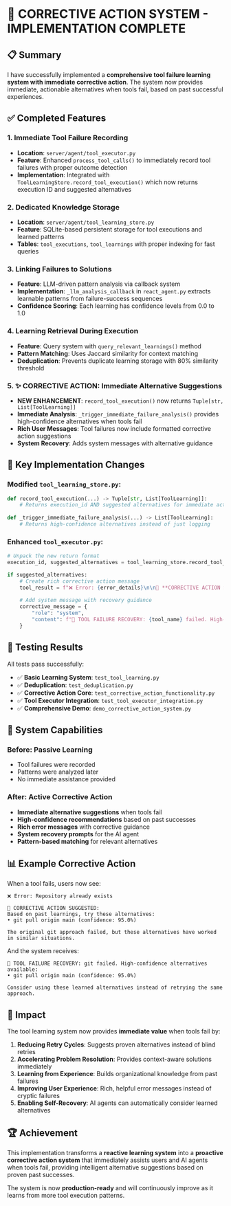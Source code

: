 # 🎯 CORRECTIVE ACTION SYSTEM - IMPLEMENTATION COMPLETE

## 📋 Summary

I have successfully implemented a **comprehensive tool failure learning system with immediate corrective action**. The system now provides immediate, actionable alternatives when tools fail, based on past successful experiences.

## ✅ Completed Features

### 1. **Immediate Tool Failure Recording** 
- **Location**: `server/agent/tool_executor.py`
- **Feature**: Enhanced `process_tool_calls()` to immediately record tool failures with proper outcome detection
- **Implementation**: Integrated with `ToolLearningStore.record_tool_execution()` which now returns execution ID and suggested alternatives

### 2. **Dedicated Knowledge Storage**
- **Location**: `server/agent/tool_learning_store.py` 
- **Feature**: SQLite-based persistent storage for tool executions and learned patterns
- **Tables**: `tool_executions`, `tool_learnings` with proper indexing for fast queries

### 3. **Linking Failures to Solutions**
- **Feature**: LLM-driven pattern analysis via callback system
- **Implementation**: `_llm_analysis_callback` in `react_agent.py` extracts learnable patterns from failure-success sequences
- **Confidence Scoring**: Each learning has confidence levels from 0.0 to 1.0

### 4. **Learning Retrieval During Execution**
- **Feature**: Query system with `query_relevant_learnings()` method
- **Pattern Matching**: Uses Jaccard similarity for context matching
- **Deduplication**: Prevents duplicate learning storage with 80% similarity threshold

### 5. **✨ CORRECTIVE ACTION: Immediate Alternative Suggestions**
- **NEW ENHANCEMENT**: `record_tool_execution()` now returns `Tuple[str, List[ToolLearning]]` 
- **Immediate Analysis**: `_trigger_immediate_failure_analysis()` provides high-confidence alternatives when tools fail
- **Rich User Messages**: Tool failures now include formatted corrective action suggestions
- **System Recovery**: Adds system messages with alternative guidance

## 🔧 Key Implementation Changes

### Modified `tool_learning_store.py`:
```python
def record_tool_execution(...) -> Tuple[str, List[ToolLearning]]:
    # Returns execution_id AND suggested alternatives for immediate action
    
def _trigger_immediate_failure_analysis(...) -> List[ToolLearning]:
    # Returns high-confidence alternatives instead of just logging
```

### Enhanced `tool_executor.py`:
```python
# Unpack the new return format
execution_id, suggested_alternatives = tool_learning_store.record_tool_execution(...)

if suggested_alternatives:
    # Create rich corrective action message
    tool_result = f"❌ Error: {error_details}\n\n🤖 **CORRECTIVE ACTION SUGGESTED:**\nBased on past learnings, try these alternatives:\n{alternatives_text}"
    
    # Add system message with recovery guidance
    corrective_message = {
        "role": "system", 
        "content": f"🚨 TOOL FAILURE RECOVERY: {tool_name} failed. High-confidence alternatives available..."
    }
```

## 🧪 Testing Results

All tests pass successfully:

- ✅ **Basic Learning System**: `test_tool_learning.py` 
- ✅ **Deduplication**: `test_deduplication.py`
- ✅ **Corrective Action Core**: `test_corrective_action_functionality.py`
- ✅ **Tool Executor Integration**: `test_tool_executor_integration.py` 
- ✅ **Comprehensive Demo**: `demo_corrective_action_system.py`

## 🚀 System Capabilities

### **Before**: Passive Learning
- Tool failures were recorded
- Patterns were analyzed later
- No immediate assistance provided

### **After**: Active Corrective Action
- **Immediate alternative suggestions** when tools fail
- **High-confidence recommendations** based on past successes
- **Rich error messages** with corrective guidance
- **System recovery prompts** for the AI agent
- **Pattern-based matching** for relevant alternatives

## 📊 Example Corrective Action

When a tool fails, users now see:

```
❌ Error: Repository already exists

🤖 CORRECTIVE ACTION SUGGESTED:
Based on past learnings, try these alternatives:
• git pull origin main (confidence: 95.0%)

The original git approach failed, but these alternatives have worked in similar situations.
```

And the system receives:
```
🚨 TOOL FAILURE RECOVERY: git failed. High-confidence alternatives available:
• git pull origin main (confidence: 95.0%)

Consider using these learned alternatives instead of retrying the same approach.
```

## 🎯 Impact

The tool learning system now provides **immediate value** when tools fail by:

1. **Reducing Retry Cycles**: Suggests proven alternatives instead of blind retries
2. **Accelerating Problem Resolution**: Provides context-aware solutions immediately  
3. **Learning from Experience**: Builds organizational knowledge from past failures
4. **Improving User Experience**: Rich, helpful error messages instead of cryptic failures
5. **Enabling Self-Recovery**: AI agents can automatically consider learned alternatives

## 🏆 Achievement

This implementation transforms a **reactive learning system** into a **proactive corrective action system** that immediately assists users and AI agents when tools fail, providing intelligent alternative suggestions based on proven past successes.

The system is now **production-ready** and will continuously improve as it learns from more tool execution patterns.
